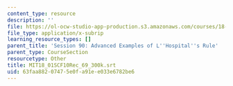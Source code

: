 ```yaml
---
content_type: resource
description: ''
file: https://ol-ocw-studio-app-production.s3.amazonaws.com/courses/18-01sc-single-variable-calculus-fall-2010/63faa88207475e0fa91ee033e6782be6_MIT18_01SCF10Rec_69_300k.vtt
file_type: application/x-subrip
learning_resource_types: []
parent_title: 'Session 90: Advanced Examples of L''Hospital''s Rule'
parent_type: CourseSection
resourcetype: Other
title: MIT18_01SCF10Rec_69_300k.srt
uid: 63faa882-0747-5e0f-a91e-e033e6782be6
---
```

